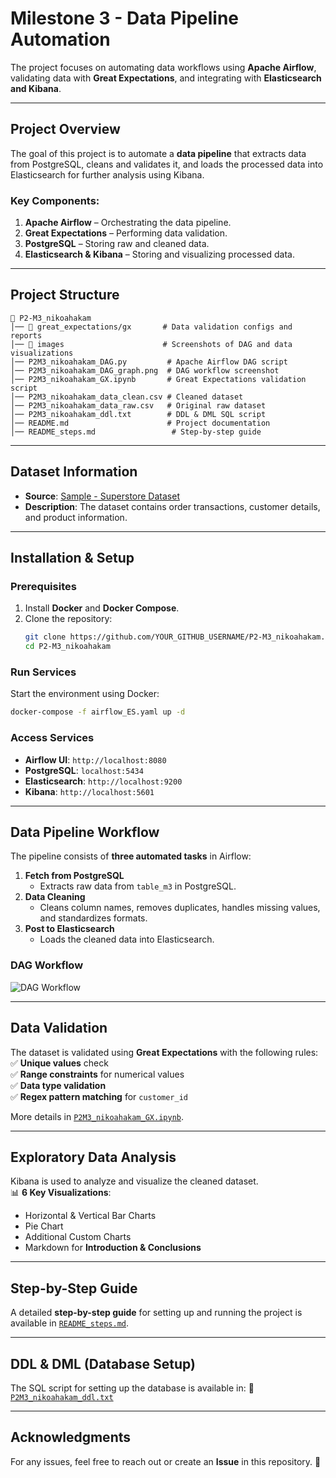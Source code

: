 # **Milestone 3 - Data Pipeline Automation**

The project focuses on automating data workflows using **Apache Airflow**, validating data with **Great Expectations**, and integrating with **Elasticsearch and Kibana**.

---

## **Project Overview**

The goal of this project is to automate a **data pipeline** that extracts data from PostgreSQL, cleans and validates it, and loads the processed data into Elasticsearch for further analysis using Kibana.

### **Key Components:**
1. **Apache Airflow** – Orchestrating the data pipeline.
2. **Great Expectations** – Performing data validation.
3. **PostgreSQL** – Storing raw and cleaned data.
4. **Elasticsearch & Kibana** – Storing and visualizing processed data.

---

## **Project Structure**

```
📂 P2-M3_nikoahakam
│── 📂 great_expectations/gx       # Data validation configs and reports
│── 📂 images                      # Screenshots of DAG and data visualizations
│── P2M3_nikoahakam_DAG.py         # Apache Airflow DAG script
│── P2M3_nikoahakam_DAG_graph.png  # DAG workflow screenshot
│── P2M3_nikoahakam_GX.ipynb       # Great Expectations validation script
│── P2M3_nikoahakam_data_clean.csv # Cleaned dataset
│── P2M3_nikoahakam_data_raw.csv   # Original raw dataset
│── P2M3_nikoahakam_ddl.txt        # DDL & DML SQL script
│── README.md                      # Project documentation
│── README_steps.md                 # Step-by-step guide
```

---

## **Dataset Information**
- **Source**: [Sample - Superstore Dataset](https://github.com/ardhiraka/DEBlitz)
- **Description**: The dataset contains order transactions, customer details, and product information.

---

## **Installation & Setup**

### **Prerequisites**
1. Install **Docker** and **Docker Compose**.
2. Clone the repository:
   ```sh
   git clone https://github.com/YOUR_GITHUB_USERNAME/P2-M3_nikoahakam.git
   cd P2-M3_nikoahakam
   ```

### **Run Services**
Start the environment using Docker:
```sh
docker-compose -f airflow_ES.yaml up -d
```

### **Access Services**
- **Airflow UI**: `http://localhost:8080`
- **PostgreSQL**: `localhost:5434`
- **Elasticsearch**: `http://localhost:9200`
- **Kibana**: `http://localhost:5601`

---

## **Data Pipeline Workflow**
The pipeline consists of **three automated tasks** in Airflow:

1. **Fetch from PostgreSQL**  
   - Extracts raw data from `table_m3` in PostgreSQL.
2. **Data Cleaning**  
   - Cleans column names, removes duplicates, handles missing values, and standardizes formats.
3. **Post to Elasticsearch**  
   - Loads the cleaned data into Elasticsearch.

### **DAG Workflow**
![DAG Workflow](images/P2M3_nikoahakam_DAG_graph.png)

---

## **Data Validation**
The dataset is validated using **Great Expectations** with the following rules:
✅ **Unique values** check  
✅ **Range constraints** for numerical values  
✅ **Data type validation**  
✅ **Regex pattern matching** for `customer_id`  

More details in [`P2M3_nikoahakam_GX.ipynb`](P2M3_nikoahakam_GX.ipynb).

---

## **Exploratory Data Analysis**
Kibana is used to analyze and visualize the cleaned dataset.  
📊 **6 Key Visualizations**:
- Horizontal & Vertical Bar Charts
- Pie Chart
- Additional Custom Charts
- Markdown for **Introduction & Conclusions**

---

## **Step-by-Step Guide**
A detailed **step-by-step guide** for setting up and running the project is available in [`README_steps.md`](README_steps.md).

---

## **DDL & DML (Database Setup)**
The SQL script for setting up the database is available in:
📄 [`P2M3_nikoahakam_ddl.txt`](P2M3_nikoahakam_ddl.txt)

---

## **Acknowledgments**
For any issues, feel free to reach out or create an **Issue** in this repository. 🚀

